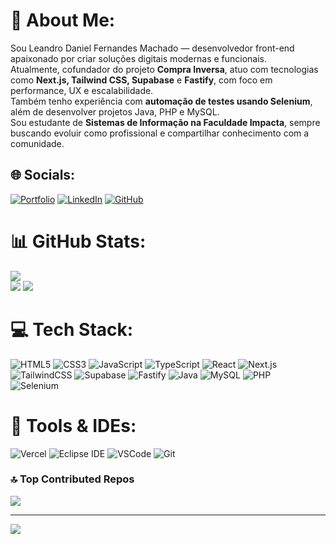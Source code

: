 # 💫 About Me:
Sou Leandro Daniel Fernandes Machado — desenvolvedor front-end apaixonado por criar soluções digitais modernas e funcionais.  
Atualmente, cofundador do projeto **Compra Inversa**, atuo com tecnologias como **Next.js, Tailwind CSS, Supabase** e **Fastify**, com foco em performance, UX e escalabilidade.  
Também tenho experiência com **automação de testes usando Selenium**, além de desenvolver projetos Java, PHP e MySQL.  
Sou estudante de **Sistemas de Informação na Faculdade Impacta**, sempre buscando evoluir como profissional e compartilhar conhecimento com a comunidade.

## 🌐 Socials:
[![Portfolio](https://img.shields.io/badge/Portfólio-%23000000.svg?style=flat&logo=github&logoColor=white)](https://l3nan.github.io/)   [![LinkedIn](https://img.shields.io/badge/LinkedIn-%230077B5.svg?logo=linkedin&logoColor=white)](https://linkedin.com/in/sndanndev)  [![GitHub](https://img.shields.io/badge/GitHub-%23121011.svg?logo=github&logoColor=white)](https://github.com/L3Nan)

# 📊 GitHub Stats:
![](https://github-readme-streak-stats.herokuapp.com/?user=L3Nan&theme=dark&hide_border=false)<br/> ![](https://github-readme-stats.vercel.app/api/top-langs/?username=L3Nan&theme=dark&hide_border=false&layout=compact)
![](https://github-readme-stats.vercel.app/api?username=L3Nan&theme=dark&hide_border=false&include_all_commits=true&count_private=true)<br/>

# 💻 Tech Stack:
![HTML5](https://img.shields.io/badge/html5-%23E34F26.svg?style=flat&logo=html5&logoColor=white)  ![CSS3](https://img.shields.io/badge/css3-%231572B6.svg?style=flat&logo=css3&logoColor=white)  ![JavaScript](https://img.shields.io/badge/javascript-%23323330.svg?style=flat&logo=javascript&logoColor=%23F7DF1E)  ![TypeScript](https://img.shields.io/badge/typescript-%23007ACC.svg?style=flat&logo=typescript&logoColor=white)  ![React](https://img.shields.io/badge/react-%2320232a.svg?style=flat&logo=react&logoColor=%2361DAFB)  ![Next.js](https://img.shields.io/badge/next.js-%23000000.svg?style=flat&logo=next.js&logoColor=white)  ![TailwindCSS](https://img.shields.io/badge/tailwindcss-%2338B2AC.svg?style=flat&logo=tailwind-css&logoColor=white)  ![Supabase](https://img.shields.io/badge/Supabase-3ECF8E?style=flat&logo=supabase&logoColor=white)  ![Fastify](https://img.shields.io/badge/fastify-%23000000.svg?style=flat&logo=fastify&logoColor=white)  ![Java](https://img.shields.io/badge/java-%23ED8B00.svg?style=flat&logo=java&logoColor=white)  ![MySQL](https://img.shields.io/badge/mysql-%2300f.svg?style=flat&logo=mysql&logoColor=white)  ![PHP](https://img.shields.io/badge/php-%23777BB4.svg?style=flat&logo=php&logoColor=white)  
![Selenium](https://img.shields.io/badge/Selenium-%23009639.svg?style=flat&logo=selenium&logoColor=white)

# 🧪 Tools & IDEs:
![Vercel](https://img.shields.io/badge/vercel-%23000000.svg?style=flat&logo=vercel&logoColor=white)  ![Eclipse IDE](https://img.shields.io/badge/eclipse-%232C2255.svg?style=flat&logo=eclipse&logoColor=white)  ![VSCode](https://img.shields.io/badge/vscode-%23007ACC.svg?style=flat&logo=visual-studio-code&logoColor=white)  ![Git](https://img.shields.io/badge/git-%23F05033.svg?style=flat&logo=git&logoColor=white)


### 🔝 Top Contributed Repos
![](https://github-contributor-stats.vercel.app/api?username=L3Nan&limit=5&theme=dark&combine_all_yearly_contributions=true)

---

[![](https://visitcount.itsvg.in/api?id=L3Nan&icon=0&color=0)](https://visitcount.itsvg.in)

<!-- Criado com base em GPRM: https://gprm.itsvg.in -->